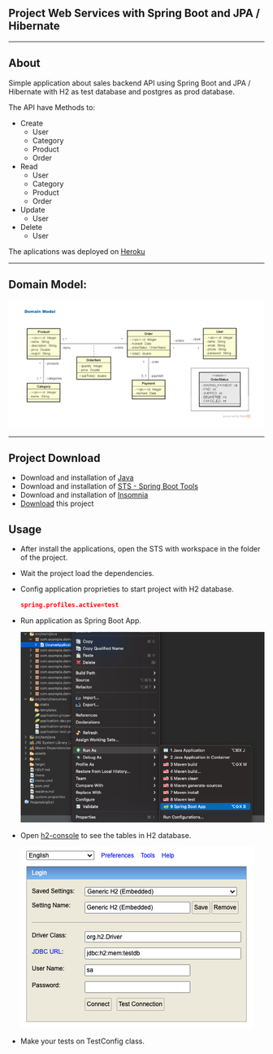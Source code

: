 ## Project Web Services with Spring Boot and JPA / Hibernate

<hr/>

## About

Simple application about sales backend API using Spring Boot and JPA / Hibernate with H2 as test database and postgres as prod database.

The API have Methods to:

- Create
    - User
    - Category
    - Product
    - Order
- Read
    - User
    - Category
    - Product
    - Order
- Update
    - User
- Delete 
    - User

The aplications was deployed on [Heroku](https://heroku.com/)

<hr/>

## Domain Model:
<img src="./assets/diagram.png" />

<hr/>

## Project Download

- Download and installation of [Java](https://www.oracle.com/java/technologies/downloads/)
- Download and installation of [STS - Spring Boot Tools](https://spring.io/tools)
- Download and installation of [Insomnia](https://insomnia.rest/download)
- [Download](https://github.com/franciscocorreia383/Web-Services-With-Spring-Boot-and-JPA-Hibernate/archive/refs/heads/main.zip) this project 

## Usage

- After install the applications, open the STS with workspace in the folder of the project.

- Wait the project load the dependencies.

- Config application proprieties to start project with H2 database.
    
    ```JSON
    spring.profiles.active=test

- Run application as Spring Boot App.

    <img src="./assets/run.png"/>

- Open [h2-console](http://localhost:8080/h2-console/) to see the tables in H2 database.

    <img src="./assets/db.png" />

- Make your tests on TestConfig class.

